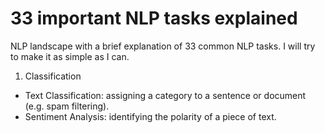 # 33 important NLP tasks explained

NLP landscape with a brief explanation of 33 common NLP tasks. I will try to make it as simple as I can.

1. Classification
- Text Classification: assigning a category to a sentence or document (e.g. spam filtering).
- Sentiment Analysis: identifying the polarity of a piece of text.

